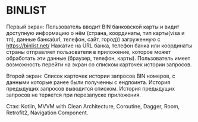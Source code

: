 # BINLIST

Первый экран:
Пользователь вводит BIN банковской карты и видит доступную информацию о нём (страна, координаты, тип карты(visa и тп), данные банка(url, телефон, сайт, город)) загруженную с https://binlist.net/
Нажатие на URL банка, телефон банка или координаты страны отправляет пользователя в приложение, которое может обработать эти данные (браузер, телефон, карты).
Пользователь имеет возможность перейти на экран со списком карточек истории запросов.
 
Второй экран:
Список карточек истории запросов BIN номеров, с данными которые ранее были полученны с ендпоинта.
История предыдущих запросов выводится списком.
История предыдущих запросов не теряется при перезапуске приложения.

Стэк:
Kotlin, MVVM with Clean Architecture, Coroutine, Dagger, Room, Retrofit2, Navigation Component.
